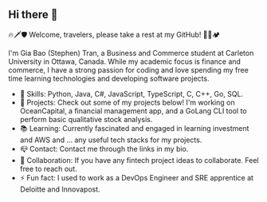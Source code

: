 ## Hi there 👋

🔥🗡️🛡️ Welcome, travelers, please take a rest at my GitHub! 🍖🥘🏕️

I'm Gia Bao (Stephen) Tran, a Business and Commerce student at Carleton University in Ottawa, Canada. While my academic focus is finance and commerce, I have a strong passion for coding and love spending my free time learning technologies and developing software projects.

- 🏰 Skills: Python, Java, C#, JavaScript, TypeScript, C, C++, Go, SQL.
- 🏅 Projects: Check out some of my projects below! I'm working on OceanCapital, a financial management app, and a GoLang CLI tool to perform basic qualitative stock analysis.
- 📚 Learning: Currently fascinated and engaged in learning investment and AWS and ... any useful tech stacks for my projects.
- 📪 Contact: Contact me through the links in my bio.
- 🤝 Collaboration: If you have any fintech project ideas to collaborate. Feel free to reach out.
- ⚡ Fun fact: I used to work as a DevOps Engineer and SRE apprentice at Deloitte and Innovapost.
